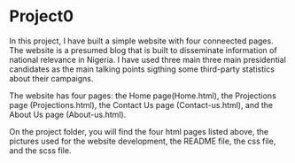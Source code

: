 # Project0
In this project, I have built a simple website with four conneected pages. The website is a presumed blog that is built to disseminate information of national relevance in Nigeria. I have used three main three main presidential candidates as the main talking points sigthing some third-party statistics about their campaigns.

The website has four pages: the Home page(Home.html), the Projections page (Projections.html), the Contact Us page (Contact-us.html), and the About Us page (About-us.html).

On the project folder, you will find the four html pages listed above, the pictures used for the website development, the README file, the css file, and the scss file. 